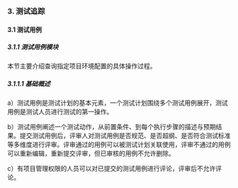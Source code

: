 ### 3. 测试追踪

#### 3.1 测试用例

##### 3.1.1 测试用例模块

本节主要介绍查询指定项目环境配置的具体操作过程。

##### 3.1.1.1 基础概述

a）测试用例是测试计划的基本元素，一个测试计划围绕多个测试用例展开，测试用例是测试人员进行测试的第一操作。

b）测试用例阐述一个测试动作，从前置条件、到每个执行步骤的描述与预期结果。提交测试用例后，评审人对测试用例是否规范、是否超纲、是否符合测试标准等多维度进行评审。评审通过的用例可以被测试计划关联使用，评审不通过的用例可以重新编辑，重新提交评审，但已审核的用例不允许删除。

c）有项目管理权限的人员可以对已提交的测试用例进行评论，评审后不允许评论。
